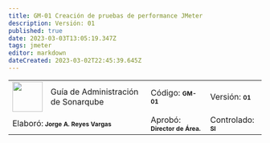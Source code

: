 ```yaml
---
title: GM-01 Creación de pruebas de performance JMeter
description: Versión: 01
published: true
date: 2023-03-03T13:05:19.347Z
tags: jmeter
editor: markdown
dateCreated: 2023-03-02T22:45:39.645Z
---
```


<table>
  <tr>
    <td width="60" height="60"><img src="https://www.actsis.com/wp-content/uploads/2021/06/logo-quienes-somos-home.png" width="60" height="60"></td>
    <td colspan="2">Guía de Administración de Sonarqube</td>
      <td>Código: <span style="font-weight:bold; font-size:9pt">GM-01</span></td>
      <td>Versión: <span style="font-weight:bold;font-size:9pt">01</span></td>
  </tr>
  <tr>
    <td colspan="2">Elaboró:<span style="font-weight:bold;font-size:9pt"> Jorge A. Reyes Vargas</span></td>
    <td colspan="2">Aprobó: <span style="font-weight:bold;font-size:9pt">Director de Área.</span>
            </td>
    <td>Controlado: <span style="font-weight:bold;font-size:9pt">SI</span>
            </td>
  </tr>
</table>
